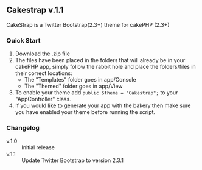 <h2>Cakestrap v.1.1</h2>

CakeStrap is a Twitter Bootstrap(2.3+) theme for cakePHP (2.3+)

<h3>Quick Start</h3>

<ol>
  <li>Download the .zip file</li>
  <li>The files have been placed in the folders that will already be in your cakePHP app, simply follow the rabbit hole and place the folders/files in their correct locations:
  <ul>
    <li>The "Templates" folder goes in app/Console</li>
    <li>The "Themed" folder goes in app/View</li>
  </ul>
  </li>
  <li>To enable your theme add <code>public $theme = "Cakestrap";</code> to your "AppController" class.</li>
  <li>If you would like to generate your app with the bakery then make sure you have enabled your theme before running the script.</li>
</ol>

<h3>Changelog</h3>

<dl>
  <dt>v.1.0</dt>
  <dd>Initial release</dd>
  <dt>v.1.1</dt>
  <dd>Update Twitter Bootstrap to version 2.3.1</dd>
</dl>
